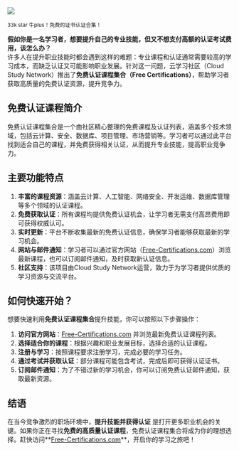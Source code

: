 <img src="/assets/image/250514-Free_Certifications.png"/> 

<small>33k star 牛plus！免费的证书认证合集！</small>

**假如你是一名学习者，想要提升自己的专业技能，但又不想支付高额的认证考试费用，该怎么办？**  
许多人在提升职业技能时都会遇到这样的难题：专业课程和认证通常需要较高的学习成本，而缺乏认证又可能影响职业发展。针对这一问题，云学习社区（Cloud Study Network）推出了**免费认证课程集合（Free Certifications）**，帮助学习者获取高质量的免费认证资源，提升竞争力。

## 免费认证课程简介  
免费认证课程集合是一个由社区精心整理的免费课程及认证列表，涵盖多个技术领域，包括云计算、安全、数据库、项目管理、市场营销等。学习者可以通过此平台找到适合自己的课程，并免费获得相关认证，从而提升专业技能，提高职业竞争力。  

## 主要功能特点  
1. **丰富的课程资源**：涵盖云计算、人工智能、网络安全、开发运维、数据库管理等多个领域的认证课程。  
2. **免费获取认证**：所有课程均提供免费认证机会，让学习者无需支付高昂费用即可获得权威认可。  
3. **实时更新**：平台不断收集最新的免费认证信息，确保学习者能够获取最新的学习机会。  
4. **网站与邮件通知**：学习者可以通过官方网站（[Free-Certifications.com](https://free-certifications.com/)）浏览最新课程，也可以订阅邮件通知，及时获取新认证信息。  
5. **社区支持**：该项目由Cloud Study Network运营，致力于为学习者提供优质的学习资源与交流平台。

## 如何快速开始？  
想要快速利用**免费认证课程集合**提升技能，你可以按照以下步骤操作：  
1. **访问官方网站**：[Free-Certifications.com](https://free-certifications.com/) 并浏览最新免费认证课程列表。  
2. **选择适合你的课程**：根据兴趣和职业发展目标，选择合适的认证课程。  
3. **注册与学习**：按照课程要求注册学习，完成必要的学习任务。  
4. **通过考试并获取认证**：部分课程可能包含考试，完成后即可获得认证证书。  
5. **订阅邮件通知**：为了不错过新的学习机会，你可以订阅免费认证邮件通知，获取最新资源。

## 结语  
在当今竞争激烈的职场环境中，**提升技能并获得认证** 是打开更多职业机会的关键。如果你正在寻找**免费的高质量认证课程**，免费认证课程集合将成为你的理想选择。赶快访问**[Free-Certifications.com](https://free-certifications.com/)**，开启你的学习之旅吧！